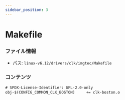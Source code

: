 ```yaml
---
sidebar_position: 3
---
```

# Makefile

### ファイル情報

- パス: `linux-v6.12/drivers/clk/imgtec/Makefile`

### コンテンツ

```txt
# SPDX-License-Identifier: GPL-2.0-only
obj-$(CONFIG_COMMON_CLK_BOSTON)		+= clk-boston.o

```
